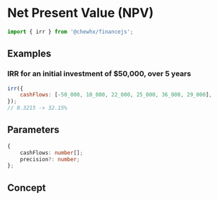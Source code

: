 # Net Present Value (NPV)

```javascript
import { irr } from '@chewhx/financejs';
```

## Examples

### IRR for an initial investment of $50,000, over 5 years

```javascript
irr({
	cashFlows: [-50_000, 10_000, 22_000, 25_000, 36_000, 29_000],
});
// 0.3215 -> 32.15%
```

## Parameters

```typescript
{
	cashFlows: number[];
	precision?: number;
};
```

## Concept
